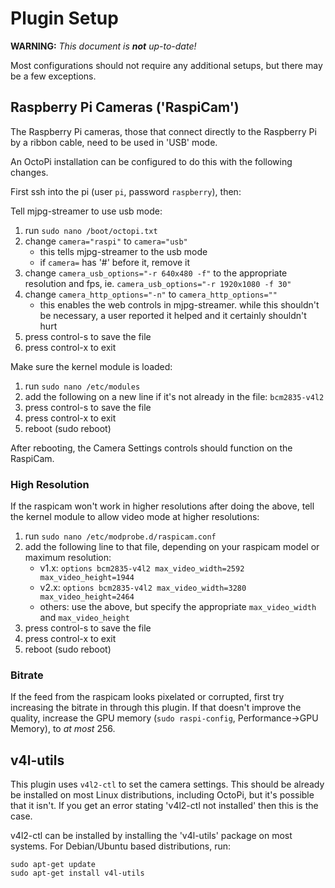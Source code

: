 # Plugin Setup

**WARNING:** _This document is **not** up-to-date!_

Most configurations should not require any additional setups, but there may be a few exceptions.

## Raspberry Pi Cameras ('RaspiCam')

The Raspberry Pi cameras, those that connect directly to the Raspberry Pi by a ribbon cable, need to be used in 'USB' mode.

An OctoPi installation can be configured to do this with the following changes.

First ssh into the pi (user `pi`, password `raspberry`), then:

Tell mjpg-streamer to use usb mode:
1. run `sudo nano /boot/octopi.txt`
2. change `camera="raspi"` to `camera="usb"`
   - this tells mjpg-streamer to the usb mode
   - if `camera=` has '#' before it, remove it
3. change `camera_usb_options="-r 640x480 -f"` to the appropriate resolution and fps, ie. `camera_usb_options="-r 1920x1080 -f 30"`
4. change `camera_http_options="-n"` to `camera_http_options=""`
   - this enables the web controls in mjpg-streamer. while this shouldn't be necessary, a user reported it helped and it certainly shouldn't hurt
5. press control-s to save the file
6. press control-x to exit

Make sure the kernel module is loaded:
1. run `sudo nano /etc/modules`
2. add the following on a new line if it's not already in the file: `bcm2835-v4l2`
3. press control-s to save the file
4. press control-x to exit
5. reboot (sudo reboot)

After rebooting, the Camera Settings controls should function on the RaspiCam.

### High Resolution

If the raspicam won't work in higher resolutions after doing the above, tell the kernel module to allow video mode at higher resolutions:
1. run `sudo nano /etc/modprobe.d/raspicam.conf`
2. add the following line to that file, depending on your raspicam model or maximum resolution:
   - v1.x: `options bcm2835-v4l2 max_video_width=2592 max_video_height=1944`
   - v2.x: `options bcm2835-v4l2 max_video_width=3280 max_video_height=2464`
   - others: use the above, but specify the appropriate `max_video_width` and `max_video_height`
3. press control-s to save the file
4. press control-x to exit
5. reboot (sudo reboot)

### Bitrate

If the feed from the raspicam looks pixelated or corrupted, first try increasing the bitrate in through this plugin. If that doesn't improve the quality, increase the GPU memory (`sudo raspi-config`, Performance->GPU Memory), to *at most* 256.

## v4l-utils

This plugin uses `v4l2-ctl` to set the camera settings. This should be already be installed on most Linux distributions, including OctoPi, but it's possible that it isn't. If you get an error stating 'v4l2-ctl not installed' then this is the case.

v4l2-ctl can be installed by installing the 'v4l-utils' package on most systems. For Debian/Ubuntu based distributions, run:

```terminal
sudo apt-get update
sudo apt-get install v4l-utils
```
